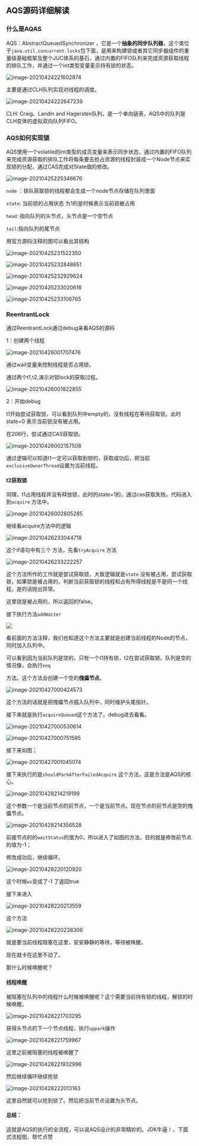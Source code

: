 ##  AQS源码详细解读

###  什么是AQAS

AQS：AbstractQueuedSynchronizer  ，它是一个**抽象的同步队列器**，这个类位于`java.util.concurrent.locks`包下面，是用来构建锁或者其它同步器组件的重量级基础框架及整个JUC体系的基石，通过内置的FIFO队列来完成资源获取线程的排队工作，并通过一个int类型变量麦示持有锁的状态。

![image-20210424221602874](AQS源码详细解读.assets/image-20210424221602874.png)

主要是通过CLH队列实现对线程的调度。

![image-20210424222647239](AQS源码详细解读.assets/image-20210424222647239.png)

CLH: Craig、Landin and Hagersten队列，是一个单向链表，AQS中的队列是CLH变体的虚拟双向队列FIFO。



###  AQS如何实现锁

AQS使用一个volatile的int类型的成员变量来表示同步状态，通过内置的FIFO队列来完成资源获取的排队工作将每条要去抢占资源的线程封装成一个Node节点来实现锁的分配，通过CAS完成对State值的修改。

![image-20210425225346676](AQS源码详细解读.assets/image-20210425225346676.png)

`node` ：排队获取锁的线程都会生成一个node节点存储在队列里面

`state`: 当前锁的占用状态 为1的是时候表示当前锁被占用

`head`: 指向队列的头节点，头节点是一个空节点

`tail`:指向队列的尾节点

用官方源码注释的图可以看出其结构

![image-20210425231522350](AQS源码详细解读.assets/image-20210425231522350.png)



![image-20210425232848651](AQS源码详细解读.assets/image-20210425232848651.png)

![image-20210425232929624](AQS源码详细解读.assets/image-20210425232929624.png)

![image-20210425233020616](AQS源码详细解读.assets/image-20210425233020616.png)

![image-20210425233106765](AQS源码详细解读.assets/image-20210425233106765.png)



###  ReentrantLock

通过ReentrantLock通过debug来看AQS的源码

1：创建两个线程

![image-20210426001707476](AQS源码详细解读.assets/image-20210426001707476.png)

通过wait变量来控制线程是否占用锁，

通过两个t1,t2,演示对锁lock的获取过程。

![image-20210426001822855](AQS源码详细解读.assets/image-20210426001822855.png)



2：开始debug

t1开始尝试获取锁，可以看到队列中empty的，没有线程在等待获取锁，此时state=0 表示当前锁没有被占用。

在206行，尝试通过CAS获取锁。

![image-20210426002157508](AQS源码详细解读.assets/image-20210426002157508.png)

通过逻辑可以知道t1一定可以获取到锁的，获取成功后，把当前`exclusiveOwnerThread`设置为当前线程。



####  t2获取锁

同理，t1占用线程并没有释放锁，此时的state=1的，通过cas获取失败。代码进入到`acquire` 方法中。

![image-20210426002605285](AQS源码详细解读.assets/image-20210426002605285.png)



继续看acquire方法中的逻辑

![image-20210426233044718](AQS源码详细解读.assets/image-20210426233044718.png)

这个if语句中有三个 方法，先看`tryAcquire` 方法

![image-20210426233222257](AQS源码详细解读.assets/image-20210426233222257.png)

这个方法所作的工作就是尝试获取锁，大致逻辑就是`state` 没有被占用，尝试获取锁，如果锁是被占用的，判断当前获取锁的线程和占有所得线程是不是同一个线程，是的话抛出异常。

这里锁是被占用的，所以返回的false。

接下执行方法`addWaiter`

![](AQS源码详细解读.assets/image-20210426235951795.png)

看前面的方法注释，我们也知道这个方法主要就是创建当前线程的Node的节点，同时加入队列中。

可以看到因为当前队列是空的，只有一个t1持有锁，t2在尝试获取锁。队列是空的情况像，会执行`enq`

方法。这个方法会创建一个空的**傀儡节点**。

![image-20210427000424573](AQS源码详细解读.assets/image-20210427000424573.png)

这个方法的话就是把傀儡节点插入队列中，同时维护头尾指针。

接下来就是执行`acquireQueued`这个方法了。debug进去看看。

![image-20210427000530614](AQS源码详细解读.assets/image-20210427000530614.png)

![image-20210427000751595](AQS源码详细解读.assets/image-20210427000751595.png)

接下来如图；

![image-20210427001045074](AQS源码详细解读.assets/image-20210427001045074.png)

接下来执行的是`shouldParkAfterFailedAcquire`   这个方法，这是方法是AQS的核心。

![image-20210428214219199](AQS源码详细解读.assets/image-20210428214219199.png)

这个参数一个是当前节点的前节点，一个是当前节点。现在节点的前节点是空的傀儡节点。

![image-20210428214356528](AQS源码详细解读.assets/image-20210428214356528.png)

前接节点的的`waitStatus`的值为0，所以进入了如图的方法，目的就是修改前节点的值为-1；

修改成功后，继续循环。

![image-20210428220120920](AQS源码详细解读.assets/image-20210428220120920.png)

这个时候`ws`变成了-1 了返回true

接下来进入

![image-20210428220213559](AQS源码详细解读.assets/image-20210428220213559.png)

这个方法

![image-20210428220238306](AQS源码详细解读.assets/image-20210428220238306.png)

就是要当前线程阻塞在这里，安安静静的等待，等待被唤醒。

现在就卡在这里不动了。

那什么时候唤醒呢？



####  线程唤醒

被阻塞在队列中的线程什么时候被唤醒呢？这个需要当前持有锁的线程，解锁的时候唤醒。

![image-20210428221703295](AQS源码详细解读.assets/image-20210428221703295.png)

获得头节点的下一个节点线程，执行`uppark`操作

![image-20210428221759967](AQS源码详细解读.assets/image-20210428221759967.png)



这里之前被阻塞的线程被唤醒了

![image-20210428221932996](AQS源码详细解读.assets/image-20210428221932996.png)

然后继续循环继续抢锁

![image-20210428222013163](AQS源码详细解读.assets/image-20210428222013163.png)

这里自然就可以抢到锁了。然后把当前节点设置为头节点。



####  总结：

这就是AQS的执行的全流程，可以说AQS设计的非常精妙的。JDK牛逼！，下面式流程图，帮忙点赞

> [AQS源码流程图]: https://www.processon.com/view/link/6092bfe07d9c084071ab659b

